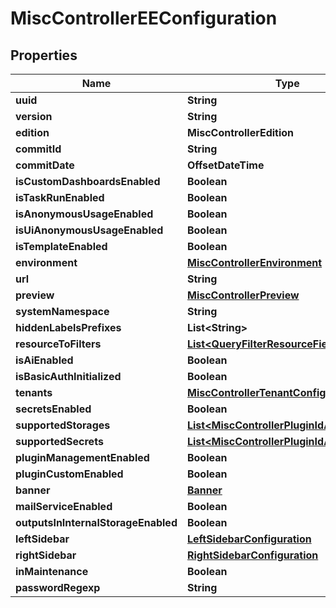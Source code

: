 

# MiscControllerEEConfiguration


## Properties

| Name | Type | Description | Notes |
|------------ | ------------- | ------------- | -------------|
|**uuid** | **String** |  |  [optional] |
|**version** | **String** |  |  [optional] |
|**edition** | **MiscControllerEdition** |  |  [optional] |
|**commitId** | **String** |  |  [optional] |
|**commitDate** | **OffsetDateTime** |  |  [optional] |
|**isCustomDashboardsEnabled** | **Boolean** |  |  [optional] |
|**isTaskRunEnabled** | **Boolean** |  |  [optional] |
|**isAnonymousUsageEnabled** | **Boolean** |  |  [optional] |
|**isUiAnonymousUsageEnabled** | **Boolean** |  |  [optional] |
|**isTemplateEnabled** | **Boolean** |  |  [optional] |
|**environment** | [**MiscControllerEnvironment**](MiscControllerEnvironment.md) |  |  [optional] |
|**url** | **String** |  |  [optional] |
|**preview** | [**MiscControllerPreview**](MiscControllerPreview.md) |  |  [optional] |
|**systemNamespace** | **String** |  |  [optional] |
|**hiddenLabelsPrefixes** | **List&lt;String&gt;** |  |  [optional] |
|**resourceToFilters** | [**List&lt;QueryFilterResourceField&gt;**](QueryFilterResourceField.md) |  |  [optional] |
|**isAiEnabled** | **Boolean** |  |  [optional] |
|**isBasicAuthInitialized** | **Boolean** |  |  [optional] |
|**tenants** | [**MiscControllerTenantConfigurationInfo**](MiscControllerTenantConfigurationInfo.md) |  |  [optional] |
|**secretsEnabled** | **Boolean** |  |  [optional] |
|**supportedStorages** | [**List&lt;MiscControllerPluginIdAndVersion&gt;**](MiscControllerPluginIdAndVersion.md) |  |  [optional] |
|**supportedSecrets** | [**List&lt;MiscControllerPluginIdAndVersion&gt;**](MiscControllerPluginIdAndVersion.md) |  |  [optional] |
|**pluginManagementEnabled** | **Boolean** |  |  [optional] |
|**pluginCustomEnabled** | **Boolean** |  |  [optional] |
|**banner** | [**Banner**](Banner.md) |  |  [optional] |
|**mailServiceEnabled** | **Boolean** |  |  [optional] |
|**outputsInInternalStorageEnabled** | **Boolean** |  |  [optional] |
|**leftSidebar** | [**LeftSidebarConfiguration**](LeftSidebarConfiguration.md) |  |  [optional] |
|**rightSidebar** | [**RightSidebarConfiguration**](RightSidebarConfiguration.md) |  |  [optional] |
|**inMaintenance** | **Boolean** |  |  [optional] |
|**passwordRegexp** | **String** |  |  [optional] |



